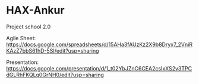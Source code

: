# HAX-Ankur
Project school 2.0

Agile Sheet: https://docs.google.com/spreadsheets/d/15AHa3fAUzKz2X9b8Dryx7_2VniRKAzZ7bbS61hD-5SI/edit?usp=sharing

Presentation: https://docs.google.com/presentation/d/1_t02YbJZnC6CEA2csIxXS2v3TPCdGLRhFKQLq0GrNH0/edit?usp=sharing
